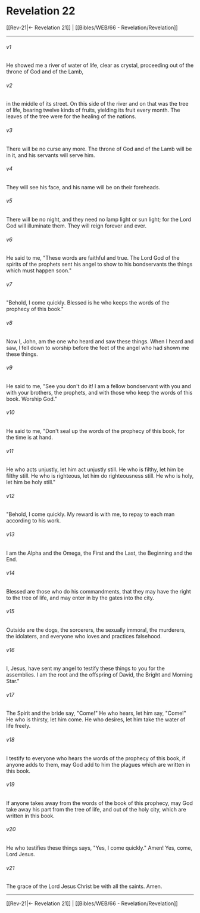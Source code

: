 # Revelation 22

[[Rev-21|← Revelation 21]] | [[Bibles/WEB/66 - Revelation/Revelation]]
***



###### v1 
He showed me a river of water of life, clear as crystal, proceeding out of the throne of God and of the Lamb, 

###### v2 
in the middle of its street. On this side of the river and on that was the tree of life, bearing twelve kinds of fruits, yielding its fruit every month. The leaves of the tree were for the healing of the nations. 

###### v3 
There will be no curse any more. The throne of God and of the Lamb will be in it, and his servants will serve him. 

###### v4 
They will see his face, and his name will be on their foreheads. 

###### v5 
There will be no night, and they need no lamp light or sun light; for the Lord God will illuminate them. They will reign forever and ever. 

###### v6 
He said to me, "These words are faithful and true. The Lord God of the spirits of the prophets sent his angel to show to his bondservants the things which must happen soon." 

###### v7 
"Behold, I come quickly. Blessed is he who keeps the words of the prophecy of this book." 

###### v8 
Now I, John, am the one who heard and saw these things. When I heard and saw, I fell down to worship before the feet of the angel who had shown me these things. 

###### v9 
He said to me, "See you don't do it! I am a fellow bondservant with you and with your brothers, the prophets, and with those who keep the words of this book. Worship God." 

###### v10 
He said to me, "Don't seal up the words of the prophecy of this book, for the time is at hand. 

###### v11 
He who acts unjustly, let him act unjustly still. He who is filthy, let him be filthy still. He who is righteous, let him do righteousness still. He who is holy, let him be holy still." 

###### v12 
"Behold, I come quickly. My reward is with me, to repay to each man according to his work. 

###### v13 
I am the Alpha and the Omega, the First and the Last, the Beginning and the End. 

###### v14 
Blessed are those who do his commandments, that they may have the right to the tree of life, and may enter in by the gates into the city. 

###### v15 
Outside are the dogs, the sorcerers, the sexually immoral, the murderers, the idolaters, and everyone who loves and practices falsehood. 

###### v16 
I, Jesus, have sent my angel to testify these things to you for the assemblies. I am the root and the offspring of David, the Bright and Morning Star." 

###### v17 
The Spirit and the bride say, "Come!" He who hears, let him say, "Come!" He who is thirsty, let him come. He who desires, let him take the water of life freely. 

###### v18 
I testify to everyone who hears the words of the prophecy of this book, if anyone adds to them, may God add to him the plagues which are written in this book. 

###### v19 
If anyone takes away from the words of the book of this prophecy, may God take away his part from the tree of life, and out of the holy city, which are written in this book. 

###### v20 
He who testifies these things says, "Yes, I come quickly." Amen! Yes, come, Lord Jesus. 

###### v21 
The grace of the Lord Jesus Christ be with all the saints. Amen.

***
[[Rev-21|← Revelation 21]] | [[Bibles/WEB/66 - Revelation/Revelation]]
